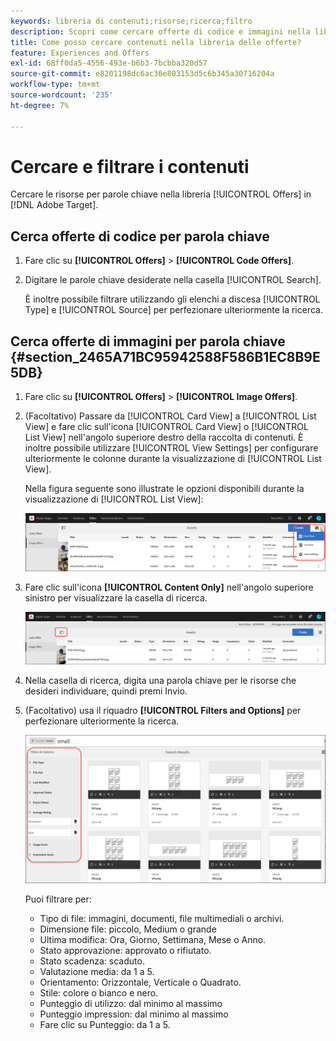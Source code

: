 ```yaml
---
keywords: libreria di contenuti;risorse;ricerca;filtro
description: Scopri come cercare offerte di codice e immagini nella libreria Adobe [!DNL Target] Offers.
title: Come posso cercare contenuti nella libreria delle offerte?
feature: Experiences and Offers
exl-id: 68ff0da5-4556-493e-b6b3-7bcbba320d57
source-git-commit: e8201198dc6ac36e803153d5c6b345a30716204a
workflow-type: tm+mt
source-wordcount: '235'
ht-degree: 7%

---
```


# Cercare e filtrare i contenuti

Cercare le risorse per parole chiave nella libreria [!UICONTROL Offers] in [!DNL Adobe Target].

## Cerca offerte di codice per parola chiave

1. Fare clic su **[!UICONTROL Offers]** > **[!UICONTROL Code Offers]**.
1. Digitare le parole chiave desiderate nella casella [!UICONTROL Search].

   È inoltre possibile filtrare utilizzando gli elenchi a discesa [!UICONTROL Type] e [!UICONTROL Source] per perfezionare ulteriormente la ricerca.

## Cerca offerte di immagini per parola chiave {#section_2465A71BC95942588F586B1EC8B9E5DB}

1. Fare clic su **[!UICONTROL Offers]** > **[!UICONTROL Image Offers]**.

1. (Facoltativo) Passare da [!UICONTROL Card View] a [!UICONTROL List View] e fare clic sull&#39;icona [!UICONTROL Card View] o [!UICONTROL List View] nell&#39;angolo superiore destro della raccolta di contenuti. È inoltre possibile utilizzare [!UICONTROL View Settings] per configurare ulteriormente le colonne durante la visualizzazione di [!UICONTROL List View].

   Nella figura seguente sono illustrate le opzioni disponibili durante la visualizzazione di [!UICONTROL List View]:

   ![Opzioni visualizzazione elenco](/help/main/c-experiences/c-manage-content/assets/view-settings-options.png)

1. Fare clic sull&#39;icona **[!UICONTROL Content Only]** nell&#39;angolo superiore sinistro per visualizzare la casella di ricerca.

   ![Opzione Solo contenuto](/help/main/c-experiences/c-manage-content/assets/content-only.png)

1. Nella casella di ricerca, digita una parola chiave per le risorse che desideri individuare, quindi premi Invio.

1. (Facoltativo) usa il riquadro **[!UICONTROL Filters and Options]** per perfezionare ulteriormente la ricerca.

   ![Riquadro Filtro e opzioni](/help/main/c-experiences/c-manage-content/assets/filter-and-options.png)

   Puoi filtrare per:

   * Tipo di file: immagini, documenti, file multimediali o archivi.
   * Dimensione file: piccolo, Medium o grande
   * Ultima modifica: Ora, Giorno, Settimana, Mese o Anno.
   * Stato approvazione: approvato o rifiutato.
   * Stato scadenza: scaduto.
   * Valutazione media: da 1 a 5.
   * Orientamento: Orizzontale, Verticale o Quadrato.
   * Stile: colore o bianco e nero.
   * Punteggio di utilizzo: dal minimo al massimo
   * Punteggio impression: dal minimo al massimo
   * Fare clic su Punteggio: da 1 a 5.
